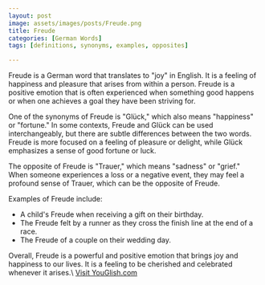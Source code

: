 ```yaml
---
layout: post
image: assets/images/posts/Freude.png
title: Freude
categories: [German Words]
tags: [definitions, synonyms, examples, opposites]

---
```


Freude is a German word that translates to "joy" in English. It is a feeling of happiness and pleasure that arises from within a person. Freude is a positive emotion that is often experienced when something good happens or when one achieves a goal they have been striving for.

One of the synonyms of Freude is "Glück," which also means "happiness" or "fortune." In some contexts, Freude and Glück can be used interchangeably, but there are subtle differences between the two words. Freude is more focused on a feeling of pleasure or delight, while Glück emphasizes a sense of good fortune or luck.

The opposite of Freude is "Trauer," which means "sadness" or "grief." When someone experiences a loss or a negative event, they may feel a profound sense of Trauer, which can be the opposite of Freude. 

Examples of Freude include: 
- A child's Freude when receiving a gift on their birthday.
- The Freude felt by a runner as they cross the finish line at the end of a race.
- The Freude of a couple on their wedding day.

Overall, Freude is a powerful and positive emotion that brings joy and happiness to our lives. It is a feeling to be cherished and celebrated whenever it arises.\ <a id="yg-widget-0" class="youglish-widget" data-query="Freude" data-lang="german" data-components="8412" data-auto-start="0" data-bkg-color="theme_light" data-title="How%20to%20pronounce%20Freude%20in%20German"  rel="nofollow" href="https://youglish.com">Visit YouGlish.com</a><script async src="https://youglish.com/public/emb/widget.js" charset="utf-8"></script>